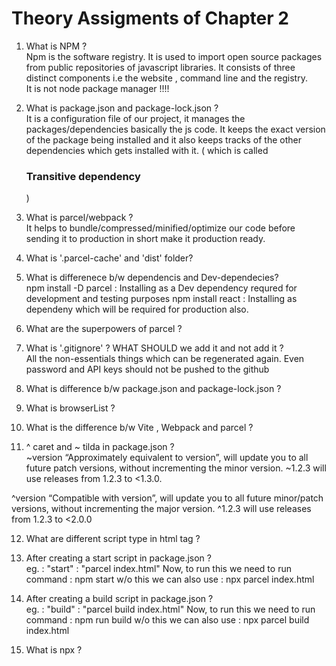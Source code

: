 # Theory Assigments of Chapter 2

1. What is NPM ? <br/>
   Npm is the software registry. It is used to import open source packages from public repositories of javascript libraries. It consists of three
   distinct components i.e the website , command line and the registry.<br/>
   It is not node package manager !!!!

2. What is package.json and package-lock.json ? <br/>
It is a configuration file of our project, it manages the packages/dependencies basically the js code. 
It keeps the exact version of the package being installed and it also keeps tracks of the other dependencies which gets installed
with it. ( which is called <h3>Transitive dependency</h3> ) 

3. What is parcel/webpack ? <br/>
It helps to bundle/compressed/minified/optimize our code before sending it to production in short make it production ready.


4. What is '.parcel-cache' and 'dist' folder? <br/>
5. What is differenece b/w dependencis and Dev-dependecies? <br/>
npm install -D parcel  : Installing as a Dev dependency requred for development and testing purposes
npm install react      : Installing as dependeny which will be required for production also.


6. What are the superpowers of parcel ? <br/>
7. What is '.gitignore' ? WHAT SHOULD we add it and not add it ? <br/>
All the non-essentials things which can be regenerated again. Even password and API keys should not be pushed to the github

8. What is difference b/w package.json and package-lock.json ? <br/>
9. What is browserList ? <br/>
10. What is the difference b/w Vite , Webpack and parcel ? <br/>
11. ^  caret and ~ tilda in package.json ? <br/>
~version “Approximately equivalent to version”, will update you to all future patch versions, without incrementing the minor version. ~1.2.3 will use releases from 1.2.3 to <1.3.0.

^version “Compatible with version”, will update you to all future minor/patch versions, without incrementing the major version. ^1.2.3 will use releases from 1.2.3 to <2.0.0


12. What are different script type in html tag ? <br/>
13. After creating a start script in package.json ? <br/>
    eg. : "start" : "parcel index.html"
    Now, to run this we need to run command : npm start
    w/o this we can also use : npx parcel index.html

14. After creating a build script in package.json ? <br/>
    eg. : "build" : "parcel build index.html"
    Now, to run this we need to run command : npm run build
    w/o this we can also use : npx parcel build index.html

15. What is npx ?
